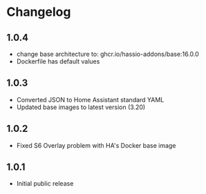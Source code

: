 # Changelog

## 1.0.4

- change base architecture to: ghcr.io/hassio-addons/base:16.0.0
- Dockerfile has default values

## 1.0.3

- Converted JSON to Home Assistant standard YAML
- Updated base images to latest version (3.20)

## 1.0.2

- Fixed S6 Overlay problem with HA's Docker base image

## 1.0.1

- Initial public release
